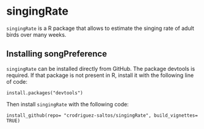 # singingRate
`singingRate` is a R package that allows to estimate the singing rate of adult birds over many weeks.

## Installing songPreference

`singingRate` can be installed directly from GitHub. The package devtools is required. If that package is not present in R, install it with the following line of code:

```{r}
install.packages("devtools")
```

Then install `singingRate` with the following code:

```{r}
install_github(repo= "crodriguez-saltos/singingRate", build_vignettes= TRUE)
```
